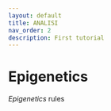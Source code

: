 ```yaml
---
layout: default
title: ANALISI 
nav_order: 2
description: First tutorial
---
```


# Epigenetics
_Epigenetics_ rules